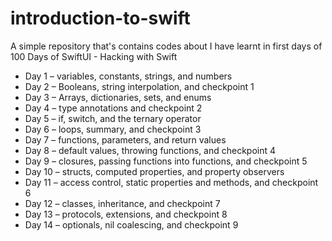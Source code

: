 # introduction-to-swift
A simple repository that's contains codes about I have learnt in first days of 100 Days of SwiftUI - Hacking with Swift

* Day 1 – variables, constants, strings, and numbers
* Day 2 – Booleans, string interpolation, and checkpoint 1
* Day 3 – Arrays, dictionaries, sets, and enums
* Day 4 – type annotations and checkpoint 2
* Day 5 – if, switch, and the ternary operator
* Day 6 – loops, summary, and checkpoint 3
* Day 7 – functions, parameters, and return values
* Day 8 – default values, throwing functions, and checkpoint 4
* Day 9 – closures, passing functions into functions, and checkpoint 5
* Day 10 – structs, computed properties, and property observers
* Day 11 – access control, static properties and methods, and checkpoint 6
* Day 12 – classes, inheritance, and checkpoint 7
* Day 13 – protocols, extensions, and checkpoint 8
* Day 14 – optionals, nil coalescing, and checkpoint 9
